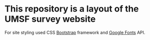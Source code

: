 # This repository is a layout of the UMSF survey website

For site styling used CSS 
[Bootstrap](https://getbootstrap.com/docs/4.1/components/forms/) 
framework and [Google Fonts](https://fonts.google.com/specimen/Rubik) API.
